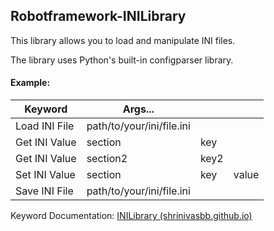 ## Robotframework-INILibrary

This library allows you to load and manipulate INI files.

The library uses Python's built-in configparser library.

 #### Example:
| Keyword        |Args...                   |         |				|
|----------------|--------------------------|---------|------|     
|Load INI File   |path/to/your/ini/file.ini	|	      |
|Get INI Value   |section                   | key     |
|Get INI Value   | section2                 | key2    ||
| Set INI Value | section                   | key | value |
|Save INI File  |path/to/your/ini/file.ini|

Keyword Documentation: [INILibrary (shrinivasbb.github.io)](https://shrinivasbb.github.io/INILibrary/)
